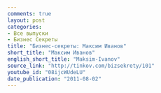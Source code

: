 ```yaml
---
comments: true
layout: post
categories:
- Все выпуски
- Бизнес Секреты
title: "Бизнес-секреты: Максим Иванов"
short_title: "Максим Иванов"
english_short_title: "Maksim-Ivanov"
source_link: "http://tinkov.com/bizsekrety/101"
youtube_id: "08ijcWUdeLU"
date_publication: "2011-08-02"
---
```


